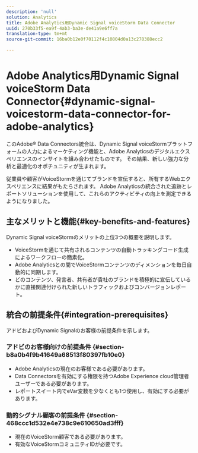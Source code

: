 ```yaml
---
description: 'null'
solution: Analytics
title: Adobe Analytics用Dynamic Signal voiceStorm Data Connector
uuid: 270b33f5-ea9f-4ab3-ba3e-de41a9e6ff7a
translation-type: tm+mt
source-git-commit: 16ba0b12e0f70112f4c10804d0a13c278388ecc2

---
```



# Adobe Analytics用Dynamic Signal voiceStorm Data Connector{#dynamic-signal-voicestorm-data-connector-for-adobe-analytics}

このAdobe® Data Connectors統合は、Dynamic Signal voiceStormプラットフォームの人力によるマーケティング機能と、Adobe Analyticsのデジタルエクスペリエンスのインサイトを組み合わせたものです。 その結果、新しい強力な分析と最適化のオポチュニティが生まれます。

従業員や顧客がVoiceStormを通じてブランドを宣伝すると、所有するWebエクスペリエンスに結果がもたらされます。 Adobe Analyticsの統合された追跡とレポートソリューションを使用して、これらのアクティビティの向上を測定できるようになりました。

## 主なメリットと機能{#key-benefits-and-features}

Dynamic Signal voiceStormのメリットの上位3つの概要を説明します。

* VoiceStormを通じて共有されるコンテンツの自動トラッキングコード生成によるワークフローの簡素化。
* Adobe Analyticsとの間でVoiceStormコンテンツのディメンションを毎日自動的に同期します。
* どのコンテンツ、発言者、共有者が貴社のブランドを積極的に宣伝しているかに直接関連付けられた新しいトラフィックおよびコンバージョンレポート。

## 統合の前提条件{#integration-prerequisites}

アドビおよびDynamic Signalのお客様の前提条件を示します。

### アドビのお客様向けの前提条件 {#section-b8a0b4f9b41649a68513f80397fb10e0}

* Adobe Analyticsの現在のお客様である必要があります。
* Data Connectorsを有効にする権限を持つAdobe Experience cloud管理者ユーザーである必要があります。
* レポートスイート内でeVar変数を少なくとも1つ使用し、有効にする必要があります。

### 動的シグナル顧客の前提条件 {#section-468ccc1d532e4e738c9e610650ad3fff}

* 現在のVoiceStorm顧客である必要があります。
* 有効なVoiceStormコミュニティIDが必要です。

